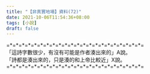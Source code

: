 ```yaml
---
title: "【非真實地場】資料(72)"
date: 2021-10-06T11:54:36+08:00
tags: [小說]
draft: false
---
```


=\*=\*=\*=\*=\*=\*=\*=\*=\*=\*=\*=\*=\*=\*=\*=\*=\*=\*=\*=\*=\*=\*=  
「這詩字數很少，有沒有可能是作者湊出來的」A說。  
「詩都是湊出來的，只是湊的和上帝比較近」X說。  
=\*=\*=\*=\*=\*=\*=\*=\*=\*=\*=\*=\*=\*=\*=\*=\*=\*=\*=\*=\*=\*=\*=  